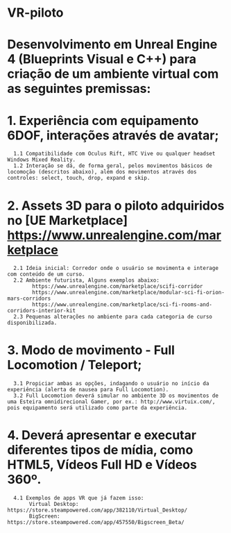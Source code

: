 # VR-piloto

# Desenvolvimento em Unreal Engine 4 (Blueprints Visual e C++) para criação de um ambiente virtual com as seguintes premissas:

  # 1. Experiência com equipamento 6DOF, interações através de avatar;
      1.1 Compatibilidade com Oculus Rift, HTC Vive ou qualquer headset Windows Mixed Reality.
      1.2 Interação se dá, de forma geral, pelos movimentos básicos de locomoção (descritos abaixo), além dos movimentos através dos controles: select, touch, drop, expand e skip.
    
  # 2. Assets 3D para o piloto adquiridos no [UE Marketplace] https://www.unrealengine.com/marketplace
      2.1 Ideia inicial: Corredor onde o usuário se movimenta e interage com conteúdo de um curso.
      2.2 Ambiente futurista, Alguns exemplos abaixo:
            https://www.unrealengine.com/marketplace/scifi-corridor
            https://www.unrealengine.com/marketplace/modular-sci-fi-orion-mars-corridors
            https://www.unrealengine.com/marketplace/sci-fi-rooms-and-corridors-interior-kit
      2.3 Pequenas alterações no ambiente para cada categoria de curso disponibilizada.

  # 3. Modo de movimento - Full Locomotion / Teleport;
      3.1 Propiciar ambas as opções, indagando o usuário no início da experiência (alerta de nausea para Full Locomotion).
      3.2 Full Locomotion deverá simular no ambiente 3D os movimentos de uma Esteira omnidirecional Gamer, por ex.: http://www.virtuix.com/, pois equipamento será utilizado como parte da experiência.
  
  # 4. Deverá apresentar e executar diferentes tipos de mídia, como HTML5, Vídeos Full HD e Vídeos 360º.
      4.1 Exemplos de apps VR que já fazem isso:
           Virtual Desktop: https://store.steampowered.com/app/382110/Virtual_Desktop/
           BigScreen: https://store.steampowered.com/app/457550/Bigscreen_Beta/
